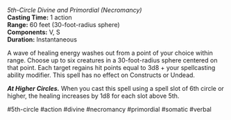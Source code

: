 *5th-Circle Divine and Primordial (Necromancy)*  
**Casting Time:** 1 action  
**Range:** 60 feet (30-foot-radius sphere)  
**Components:** V, S  
**Duration:** Instantaneous

A wave of healing energy washes out from a point of your choice within range. Choose up to six creatures in a 30-foot-radius sphere centered on that point. Each target regains hit points equal to 3d8 + your spellcasting ability modifier. This spell has no effect on Constructs or Undead.

***At Higher Circles.*** When you cast this spell using a spell slot of 6th circle or higher, the healing increases by 1d8 for each slot above 5th.

#5th-circle #action #divine #necromancy #primordial #somatic #verbal
